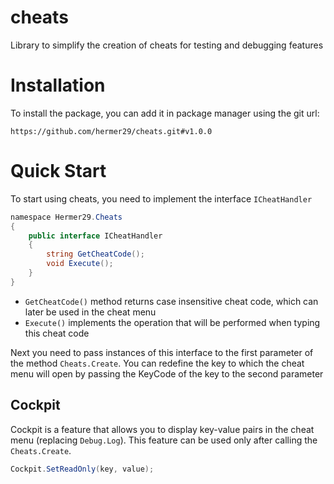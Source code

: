 # cheats
Library to simplify the creation of cheats for testing and debugging features

# Installation

To install the package, you can add it in package manager using the git url: 

`https://github.com/hermer29/cheats.git#v1.0.0`

# Quick Start

To start using cheats, you need to implement the interface `ICheatHandler`

```csharp
﻿namespace Hermer29.Cheats
{
    public interface ICheatHandler
    {
        string GetCheatCode();
        void Execute();
    }
}
```

- `GetCheatCode()` method returns case insensitive cheat code, which can later be used in the cheat menu
- `Execute()` implements the operation that will be performed when typing this cheat code

Next you need to pass instances of this interface to the first parameter of the method `Cheats.Create`.
You can redefine the key to which the cheat menu will open by passing the KeyCode of the key to the second parameter

## Cockpit

Cockpit is a feature that allows you to display key-value pairs in the cheat menu (replacing `Debug.Log`). This feature can be used only after calling the `Cheats.Create`.

```csharp
Cockpit.SetReadOnly(key, value);
```
